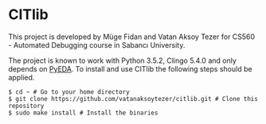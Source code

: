 # CITlib
This project is developed by Müge Fidan and Vatan Aksoy Tezer for CS560 - Automated Debugging course in Sabancı University.

The project is known to work with Python 3.5.2, Clingo 5.4.0 and only depends on [PyEDA](https://pyeda.readthedocs.io/en/latest/overview.html). To install and use CITlib the following steps should be applied.

 ```
 $ cd ~ # Go to your home directory
 $ git clone https://github.com/vatanaksoytezer/citlib.git # Clone this repository
 $ sudo make install # Install the binaries
 ```